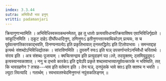 ```yaml
---
index: 3.3.44
sutra: अभिविधौ भाव इनुण्
vritti: padamanjari
---
```


 क्रियागुणाभ्यामिति । अभिविधिस्वरूपकथनमेतत्, इह तु धातोः प्रत्ययविधानात्क्रियाविषय एवाभिविधिर्गृह्यते । सांकूटिनमिति । ठ्कूट दाहेऽ दीर्घोपधादिनुण्, ठणिनुणःऽ इतीनुणन्तात्स्वाथिकोऽण् प्रत्ययः, स च पूर्ववत्सगतिकारकाद्भवति, ठिनण्यनपत्येऽ इति प्रकृतिभावात् ठ्नस्तद्धितेऽ इति टिलोपाभावः । समन्ताद्दाह इत्यर्थः संशब्दोऽभिविधिद्योतकः । सांराविणमिति । ठुपसर्गे रुवःऽ इति घञ् उपसर्गान्तरेऽनभिवैधौ चरितार्थः । संराव इति । अत्र संशब्दः पूजायाम् । क्वचित्सन्द्राव इति प्रत्युदाहणं पठ।ल्ते, तदयुक्तम्; ठ्समियुद्रुदुवःऽ इत्यस्यानवकाशात् । ननु च ठ्भावे कारकेऽ इति द्वयेऽपि प्रकृते शब्दस्वाभाव्यात्पूर्ववत्कारके न भविष्यति, तत् कि भावग्रहणेन ? तत्राह---भाव इति वर्तमान इति । तेन घञ्, ठ्नपुंसके भावे क्तःऽ इति क्तश्च न भवति । ल्युटा त्वित्यादि । गतार्थम् । स्वभावतश्चेदमिनुणन्तं नपुंसकलिङ्गम् ॥